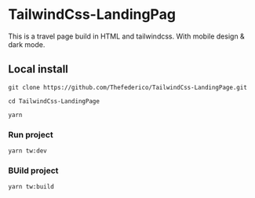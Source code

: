 # TailwindCss-LandingPag
This is a travel page build in HTML and tailwindcss. With mobile design & dark mode. 

## Local install 
~~~
git clone https://github.com/Thefederico/TailwindCss-LandingPage.git

cd TailwindCss-LandingPage

yarn
~~~

### Run project
~~~
yarn tw:dev
~~~

### BUild project
~~~
yarn tw:build
~~~
